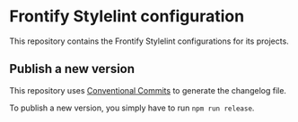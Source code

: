 # Frontify Stylelint configuration

This repository contains the Frontify Stylelint configurations for its projects.

## Publish a new version

This repository uses [Conventional Commits](https://www.conventionalcommits.org/) to generate the changelog file.

To publish a new version, you simply have to run `npm run release`.
